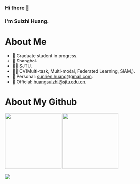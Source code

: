### Hi there 👋
### I'm Suizhi Huang.

# About Me
- 🍒  Graduate student in progress.
- 📍  Shanghai.
- 👨‍🎓  SJTU.
- 👩‍💻  CV(Multi-task, Multi-modal, Federated Learning, SlAM,).
- 📧  Personal: [sunrien.huang@gmail.com](mailto:sunrisen.huang@gmail.com).
- 📧  Official: [huangsuizhi@sjtu.edu.cn](mailto:huangsuizhi@sjtu.edu.cn).


# About My Github

<!--[![Top Langs](https://github-readme-stats.vercel.app/api/top-langs/?username=JeanDiable&layout=compact&langs_count=8&theme=cobalt)](https://github.com/JeanDiable/github-readme-stats)

[![Top Langs](https://github-readme-stats.vercel.app/api?username=JeanDiable&show_icons=true&theme=cobalt)](https://github.com/JeanDiable/github-readme-stats)-->

<div align="left">
<img height='180' src="https://github-readme-stats.vercel.app/api/top-langs/?username=JeanDiable&hide=html,css,Jupyter+Notebook,ruby,javascript,Makefile,Less,TypeScript,Starlark,Groovy,Shell,Batchfile&layout=compact&langs_count=8&theme=cobalt" align="center" />
<img height='180' src="https://github-readme-stats.vercel.app/api?username=JeanDiable&show_icons=true&theme=cobalt" align="center" />
</div>  

<br/>  


<img src="https://komarev.com/ghpvc/?username=JeanDiable" />
